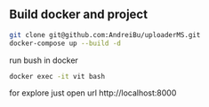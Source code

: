 ## Build docker and project

```bash
git clone git@github.com:AndreiBu/uploaderMS.git
docker-compose up --build -d
```

run bush in docker 
```bash
docker exec -it vit bash
```

for explore just open url http://localhost:8000
